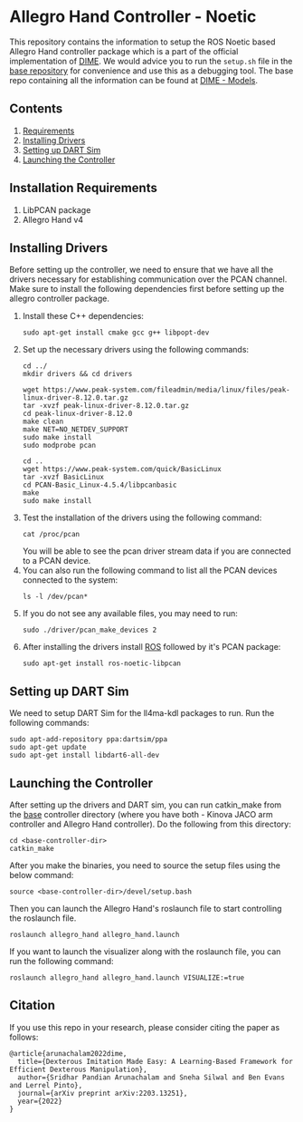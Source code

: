 # Allegro Hand Controller - Noetic
This repository contains the information to setup the ROS Noetic based Allegro Hand controller package which is a part of the official implementation of [DIME](https://arxiv.org/abs/2203.13251). We would advice you to run the `setup.sh` file in the [base repository](https://github.com/NYU-robot-learning/DIME-Controllers) for convenience and use this as a debugging tool. The base repo containing all the information can be found at [DIME - Models](https://github.com/NYU-robot-learning/DIME-Models).

## Contents
1. [Requirements](#requirements)
2. [Installing Drivers](#driver-installation)
3. [Setting up DART Sim](#dart-sim)
4. [Launching the Controller](#launch-controller)

## Installation Requirements <a name="requirements"></a>
1. LibPCAN package
2. Allegro Hand v4
   
## Installing Drivers <a name="driver-installation"></a>
Before setting up the controller, we need to ensure that we have all the drivers necessary for establishing communication over the PCAN channel. Make sure to install the following dependencies first before setting up the allegro controller package.

1. Install these C++ dependencies:
   ```
   sudo apt-get install cmake gcc g++ libpopt-dev
   ```
2. Set up the necessary drivers using the following commands:
   ```
   cd ../
   mkdir drivers && cd drivers
   
   wget https://www.peak-system.com/fileadmin/media/linux/files/peak-linux-driver-8.12.0.tar.gz
   tar -xvzf peak-linux-driver-8.12.0.tar.gz
   cd peak-linux-driver-8.12.0
   make clean
   make NET=NO_NETDEV_SUPPORT
   sudo make install 
   sudo modprobe pcan

   cd ..
   wget https://www.peak-system.com/quick/BasicLinux
   tar -xvzf BasicLinux
   cd PCAN-Basic_Linux-4.5.4/libpcanbasic
   make
   sudo make install
   ``` 
3. Test the installation of the drivers using the following command:
   ```
   cat /proc/pcan
   ```
   You will be able to see the pcan driver stream data if you are connected to a PCAN device.
4. You can also run the following command to list all the PCAN devices connected to the system:
   ```
   ls -l /dev/pcan*
   ```
5. If you do not see any available files, you may need to run:
   ```
   sudo ./driver/pcan_make_devices 2
   ```
6. After installing the drivers install [ROS](http://wiki.ros.org/noetic/Installation/Ubuntu) followed by it's PCAN package:
   ```
   sudo apt-get install ros-noetic-libpcan 
   ```

## Setting up DART Sim <a name="dart-sim"></a>
We need to setup DART Sim for the ll4ma-kdl packages to run. Run the following commands:
```
sudo apt-add-repository ppa:dartsim/ppa
sudo apt-get update
sudo apt-get install libdart6-all-dev
```

## Launching the Controller <a name="launch-controller"></a>
After setting up the drivers and DART sim, you can run catkin_make from the [base](https://github.com/NYU-robot-learning/DIME-Controllers) controller directory (where you have both - Kinova JACO arm controller and Allegro Hand controller). Do the following from this directory:
```
cd <base-controller-dir>
catkin_make
```
After you make the binaries, you need to source the setup files using the below command:
```
source <base-controller-dir>/devel/setup.bash
```
Then you can launch the Allegro Hand's roslaunch file to start controlling the roslaunch file.
```
roslaunch allegro_hand allegro_hand.launch
```
If you want to launch the visualizer along with the roslaunch file, you can run the following command:
```
roslaunch allegro_hand allegro_hand.launch VISUALIZE:=true
```

## Citation

If you use this repo in your research, please consider citing the paper as follows:
```
@article{arunachalam2022dime,
  title={Dexterous Imitation Made Easy: A Learning-Based Framework for Efficient Dexterous Manipulation},
  author={Sridhar Pandian Arunachalam and Sneha Silwal and Ben Evans and Lerrel Pinto},
  journal={arXiv preprint arXiv:2203.13251},
  year={2022}
}
```
